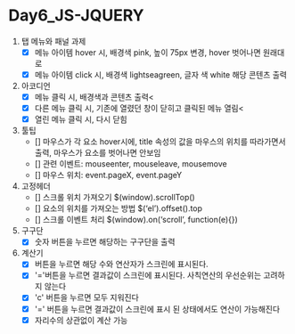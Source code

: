 # Day6_JS-JQUERY

1. 탭 메뉴와 패널 과제<br>
    - [x] 메뉴 아이템 hover 시, 배경색 pink, 높이 75px 변경, hover 벗어나면 원래대로
    - [x] 메뉴 아이템 click 시, 배경색 lightseagreen, 글자 색 white 해당 콘텐츠 출력
2. 아코디언
    - [x] 메뉴 클릭 시, 배경색과 콘텐츠 출력<
    - [x] 다른 메뉴 클릭 시, 기존에 열렸던 창이 닫히고 클릭된 메뉴 열림<
    - [x] 열린 메뉴 클릭 시, 다시 닫힘
3. 툴팁
    - [] 마우스가 각 요소 hover시에, title 속성의 값을 마우스의 위치를 따라가면서 출력, 마우스가 요소를 벗어나면 안보임
    - [] 관련 이벤트: mouseenter, mouseleave, mousemove
    - [] 마우스 위치: event.pageX, event.pageY
4. 고정헤더
    - [] 스크롤 위치 가져오기 $(window).scrollTop()
    - [] 요소의 위치를 가져오는 방법 $(‘el’).offset().top
    - [] 스크롤 이벤트 처리 $(window).on(‘scroll’, function(e){})
5. 구구단
    - [x] 숫자 버튼을 누르면 해당하는 구구단을 출력
6. 계산기
    - [x] 버튼을 누르면 해당 수와 연산자가 스크린에 표시된다.
    - [x] '='버튼을 누르면 결과값이 스크린에 표시된다. 사칙연산의 우선순위는 고려하지 않는다
    - [x] 'c' 버튼을 누르면 모두 지워진다
    - [x] '=' 버튼을 누르면 결과값이 스크린에 표시 된 상태에서도 연산이 가능해진다
    - [x] 자리수의 상관없이 계산 가능
